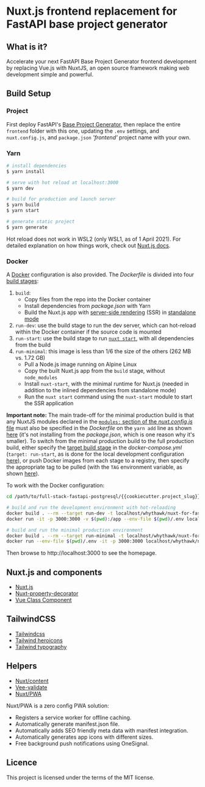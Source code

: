 # Nuxt.js frontend replacement for FastAPI base project generator

## What is it?

Accelerate your next FastAPI Base Project Generator frontend development by replacing Vue.js with NuxtJS, an open source framework making web development simple and powerful.

## Build Setup

### Project

First deploy FastAPI's [Base Project Generator](https://github.com/tiangolo/full-stack-fastapi-postgresql), then replace the entire `frontend` folder with this one, updating the `.env` settings, and `nuxt.config.js`, and `package.json` <i>'frontend'</i> project name with your own.

### Yarn

```bash
# install dependencies
$ yarn install

# serve with hot reload at localhost:3000
$ yarn dev

# build for production and launch server
$ yarn build
$ yarn start

# generate static project
$ yarn generate
```

Hot reload does not work in WSL2 (only WSL1, as of 1 April 2021). For detailed explanation on how things work, check out [Nuxt.js docs](https://nuxtjs.org).

### Docker

A [Docker](https://www.docker.com/) configuration is also provided. The _Dockerfile_ is divided into four [build stages](https://docs.docker.com/develop/develop-images/multistage-build/):

1. `build`:
   - Copy files from the repo into the Docker container
   - Install dependencies from _package.json_ with Yarn
   - Build the Nuxt.js app with [server-side rendering](https://nuxtjs.org/docs/2.x/concepts/server-side-rendering) (SSR) in [standalone mode](https://nuxtjs.org/docs/2.x/configuration-glossary/configuration-build#standalone)
2. `run-dev`: use the build stage to run the dev server, which can hot-reload within the Docker container if the source code is mounted
3. `run-start`: use the build stage to run [`nuxt start`](https://nuxtjs.org/docs/2.x/get-started/commands), with all dependencies from the build
4. `run-minimal`: this image is less than 1/6 the size of the others (262 MB vs. 1.72 GB)
   - Pull a Node.js image running on Alpine Linux
   - Copy the built Nuxt.js app from the `build` stage, without `node_modules`
   - Install `nuxt-start`, with the minimal runtime for Nuxt.js (needed in addition to the inlined dependencies from standalone mode)
   - Run the `nuxt start` command using the `nuxt-start` module to start the SSR application

**Important note:** The main trade-off for the minimal production build is that any NuxtJS modules declared in the [`modules:` section of the _nuxt.config.js_ file](https://github.com/whythawk/full-stack-fastapi-postgresql/blob/ee12a3ffe3288163c7ce1e20ceae7e694213116d/%7B%7Bcookiecutter.project_slug%7D%7D/frontend/nuxt.config.js#L51-L60) must also be specified in the _Dockerfile_ on the `yarn add` line as shown [here](https://github.com/whythawk/full-stack-fastapi-postgresql/blob/ee12a3ffe3288163c7ce1e20ceae7e694213116d/%7B%7Bcookiecutter.project_slug%7D%7D/frontend/Dockerfile#L22) (it's not installing from the _package.json_, which is one reason why it's smaller). To switch from the minimal production build to the full production build, either specify the [target build stage](https://docs.docker.com/compose/compose-file/compose-file-v3/#target) in the _docker-compose.yml_ (`target: run-start`, as is done for the local development configuration [here](https://github.com/whythawk/full-stack-fastapi-postgresql/blob/ee12a3ffe3288163c7ce1e20ceae7e694213116d/%7B%7Bcookiecutter.project_slug%7D%7D/docker-compose.override.yml#L83-L85)), or push Docker images from each stage to a registry, then specify the appropriate tag to be pulled (with the `TAG` environment variable, as shown [here](https://github.com/whythawk/full-stack-fastapi-postgresql/blob/ee12a3ffe3288163c7ce1e20ceae7e694213116d/%7B%7Bcookiecutter.project_slug%7D%7D/docker-compose.yml#L225-L229)).

To work with the Docker configuration:

```sh
cd /path/to/full-stack-fastapi-postgresql/{{cookiecutter.project_slug}}/frontend

# build and run the development environment with hot-reloading
docker build . --rm --target run-dev -t localhost/whythawk/nuxt-for-fastapi:run-dev
docker run -it -p 3000:3000 -v $(pwd):/app --env-file $(pwd)/.env localhost/whythawk/nuxt-for-fastapi:run-dev

# build and run the minimal production environment
docker build . --rm --target run-minimal -t localhost/whythawk/nuxt-for-fastapi:run-minimal
docker run --env-file $(pwd)/.env -it -p 3000:3000 localhost/whythawk/nuxt-for-fastapi:run-minimal
```

Then browse to http://localhost:3000 to see the homepage.

## Nuxt.js and components

- [Nuxt.js](https://nuxtjs.org/)
- [Nuxt-property-decorator](https://github.com/nuxt-community/nuxt-property-decorator)
- [Vue Class Component](https://class-component.vuejs.org/)

## TailwindCSS

- [Tailwindcss](https://tailwindcss.com/)
- [Tailwind heroicons](https://heroicons.com/)
- [Tailwind typography](https://github.com/tailwindlabs/tailwindcss-typography)

## Helpers

- [Nuxt/content](https://content.nuxtjs.org/)
- [Vee-validate](https://vee-validate.logaretm.com/v3/)
- [Nuxt/PWA](https://pwa.nuxtjs.org/)

Nuxt/PWA is a zero config PWA solution:

- Registers a service worker for offline caching.
- Automatically generate manifest.json file.
- Automatically adds SEO friendly meta data with manifest integration.
- Automatically generates app icons with different sizes.
- Free background push notifications using OneSignal.

## Licence

This project is licensed under the terms of the MIT license.
